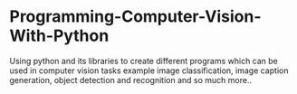# Programming-Computer-Vision-With-Python
Using python and its libraries to create different programs which can be used in computer vision tasks example image classification, image caption generation, object detection and recognition and so much more..
